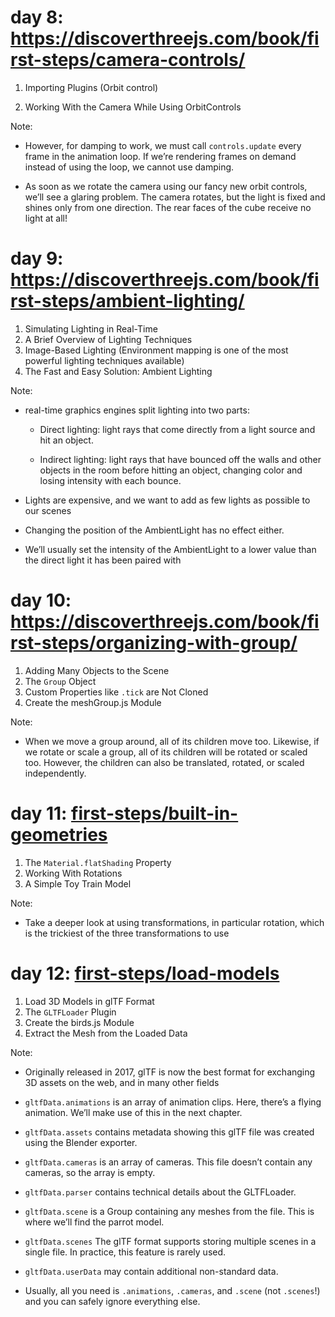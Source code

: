 # day 8: https://discoverthreejs.com/book/first-steps/camera-controls/

1. Importing Plugins (Orbit control)

2. Working With the Camera While Using OrbitControls

Note:

- However, for damping to work, we must call `controls.update` every frame in the animation loop. If we’re rendering frames on demand instead of using the loop, we cannot use damping.

- As soon as we rotate the camera using our fancy new orbit controls, we’ll see a glaring problem. The camera rotates, but the light is fixed and shines only from one direction. The rear faces of the cube receive no light at all!

# day 9: https://discoverthreejs.com/book/first-steps/ambient-lighting/

1. Simulating Lighting in Real-Time
2. A Brief Overview of Lighting Techniques
3. Image-Based Lighting (Environment mapping is one of the most powerful lighting techniques available)
4. The Fast and Easy Solution: Ambient Lighting

Note:

- real-time graphics engines split lighting into two parts:

  - Direct lighting: light rays that come directly from a light source and hit an object.

  - Indirect lighting: light rays that have bounced off the walls and other objects in the room before hitting an object, changing color and losing intensity with each bounce.

- Lights are expensive, and we want to add as few lights as possible to our scenes

- Changing the position of the AmbientLight has no effect either.

- We’ll usually set the intensity of the AmbientLight to a lower value than the direct light it has been paired with

# day 10: https://discoverthreejs.com/book/first-steps/organizing-with-group/

1. Adding Many Objects to the Scene
2. The `Group` Object
3. Custom Properties like `.tick` are Not Cloned
4. Create the meshGroup.js Module

Note:

- When we move a group around, all of its children move too. Likewise, if we rotate or scale a group, all of its children will be rotated or scaled too. However, the children can also be translated, rotated, or scaled independently.

# day 11: [first-steps/built-in-geometries](https://discoverthreejs.com/book/first-steps/built-in-geometries/)

1. The `Material.flatShading` Property
2. Working With Rotations
3. A Simple Toy Train Model

Note:

- Take a deeper look at using transformations, in particular rotation, which is the trickiest of the three transformations to use

# day 12: [first-steps/load-models](https://discoverthreejs.com/book/first-steps/load-models/)

1. Load 3D Models in glTF Format
2. The `GLTFLoader` Plugin
3. Create the birds.js Module
4. Extract the Mesh from the Loaded Data

Note:

- Originally released in 2017, glTF is now the best format for exchanging 3D assets on the web, and in many other fields

- `gltfData.animations` is an array of animation clips. Here, there’s a flying animation. We’ll make use of this in the next chapter.
- `gltfData.assets` contains metadata showing this glTF file was created using the Blender exporter.
- `gltfData.cameras` is an array of cameras. This file doesn’t contain any cameras, so the array is empty.
- `gltfData.parser` contains technical details about the GLTFLoader.
- `gltfData.scene` is a Group containing any meshes from the file. This is where we’ll find the parrot model.
- `gltfData.scenes` The glTF format supports storing multiple scenes in a single file. In practice, this feature is rarely used.
- `gltfData.userData` may contain additional non-standard data.

- Usually, all you need is `.animations`, `.cameras`, and `.scene` (not `.scenes`!) and you can safely ignore everything else.
